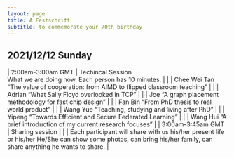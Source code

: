 ```yaml
---
layout: page
title: A Festschrift
subtitle: to commemorate your 70th birthday
---
```


<h2>2021/12/12 Sunday</h2>

| 2:00am-3:00am GMT | Techincal Session <br/> What we are doing now. Each person has 10 minutes. |
| | Chee Wei Tan  “The value of cooperation: from AIMD to flipped classroom teaching” |
| | Adrian “What Sally Floyd overlooked in TCP” |
| | Joe “A graph placement methodology for fast chip design” |
| | Fan Bin “From PhD thesis to real world product” |
| | Wang Yue “Teaching, studying and living after PhD” |
| | Yipeng “Towards Efficient and Secure Federated Learning” |
| | Wang Hui “A brief introduction of my current research focuses” |
| 3:00am-3:45am GMT | Sharing session |
| | Each participant will share with us his/her present life or his/her He/She can show some photos, can bring his/her family, can share anything he wants to share. |

